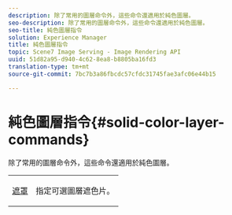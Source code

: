 ```yaml
---
description: 除了常用的圖層命令外，這些命令還適用於純色圖層。
seo-description: 除了常用的圖層命令外，這些命令還適用於純色圖層。
seo-title: 純色圖層指令
solution: Experience Manager
title: 純色圖層指令
topic: Scene7 Image Serving - Image Rendering API
uuid: 51d82a95-d940-4c62-8ea8-b8805ba16fd3
translation-type: tm+mt
source-git-commit: 7bc7b3a86fbcdc57cfdc31745fae3afc06e44b15

---
```



# 純色圖層指令{#solid-color-layer-commands}

除了常用的圖層命令外，這些命令還適用於純色圖層。

<table id="simpletable_4E563E4C797E45F390340258170BDCE4"> 
 <tr class="strow"> 
  <td class="stentry"> <p><a href="../../../../../../is-api/http-ref/image-serving-api-ref/c-http-protocol-reference/c-command-reference/r-mask.md#reference-922254e027404fb890b850e2723ee06e" type="reference" format="dita" scope="local"> 遮罩</a> </p> </td> 
  <td class="stentry"> <p>指定可選圖層遮色片。 </p></td> 
 </tr> 
</table>

